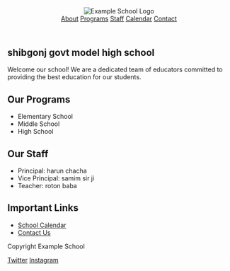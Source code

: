 <!DOCTYPE html>
<html>
<head>
    <title>shibgonj govt model high School </title>
</head>
<body>
    <header>
        <img src="logo.png" alt="Example School Logo">
        <nav>
            <a href="#about">About</a>
            <a href="#programs">Programs</a>
            <a href="#staff">Staff</a>
            <a href="#calendar">Calendar</a>
            <a href="#contact">Contact</a>
        </nav>
    </header>
    <main>
        <section id="about">
            <h1>shibgonj govt model high school</h1>
            <p>Welcome our school! We are a dedicated team of educators committed to providing the best education for our students.</p>
        </section>
        <section id="programs">
            <h1>Our Programs</h1>
            <ul>
                <li>Elementary School</li>
                <li>Middle School</li>
                <li>High School</li>
            </ul>
        </section>
        <section id="staff">
            <h1>Our Staff</h1>
            <ul>
                <li>Principal: harun chacha</li>
                <li>Vice Principal: samim sir ji</li>
                <li>Teacher: roton baba</li>
            </ul>
        </section>
    </main>
    <aside>
        <h2>Important Links</h2>
        <ul>
            <li><a href="#calendar">School Calendar</a></li>
            <li><a href="#contact">Contact Us</a></li>
        </ul>
    </aside>
    <footer>
        <p>Copyright Example School</p>
        <nav>
            <a href="facebook.com/shibgonj govt model high school"</a>
            <a href="#twitter">Twitter</a>
            <a href="#instagram">Instagram</a>
        </nav>
    </footer>
</body>
</html>
